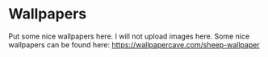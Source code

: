 # Wallpapers
Put some nice wallpapers here. I will not upload images here. Some nice wallpapers can be found here: https://wallpapercave.com/sheep-wallpaper